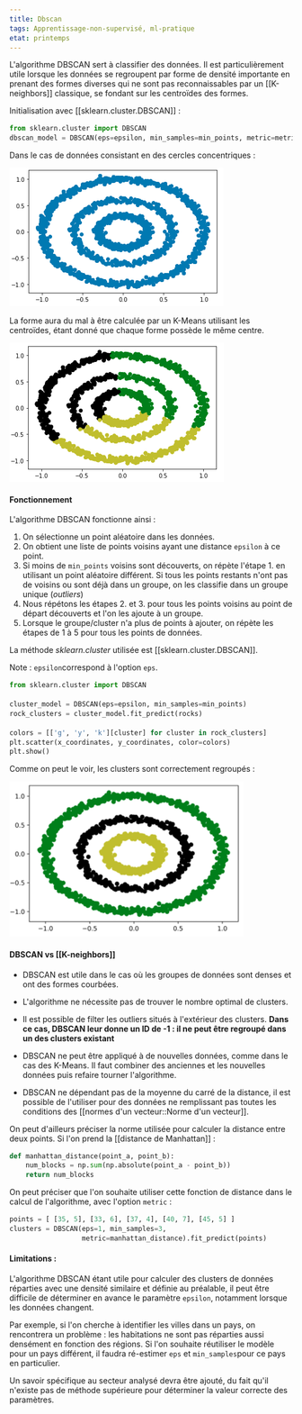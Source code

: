 ```yaml
---
title: Dbscan
tags: Apprentissage-non-supervisé, ml-pratique
etat: printemps
---
```


L'algorithme DBSCAN sert à classifier des données. Il est particulièrement utile lorsque les données se regroupent par forme de densité importante en prenant des formes diverses qui ne sont pas reconnaissables par un [[K-neighbors]] classique, se fondant sur les centroïdes des formes.

Initialisation avec [[sklearn.cluster.DBSCAN]] : 
```python
from sklearn.cluster import DBSCAN
dbscan_model = DBSCAN(eps=epsilon, min_samples=min_points, metric=metric_function)
```

Dans le cas de données consistant en des cercles concentriques :


![dbscan-concentrique1.png](/assets/img/dbscan-concentrique1.png#center)


La forme aura du mal à être calculée par un K-Means utilisant les centroïdes, étant donné que chaque forme possède le même centre.


![dbscan-centroides.png](/assets/img/dbscan-centroides.png#center)


#### Fonctionnement

L'algorithme DBSCAN fonctionne ainsi :

1. On sélectionne un point aléatoire dans les données.
2. On obtient une liste de points voisins ayant une distance `epsilon` à ce point.
3. Si moins de `min_points` voisins sont découverts, on répète l'étape 1. en utilisant un point aléatoire différent. Si tous les points restants n'ont pas de voisins ou sont déjà dans un groupe, on les classifie dans un groupe unique (*outliers*)
4. Nous répétons les étapes 2. et 3. pour tous les points voisins au point de départ découverts et l'on les ajoute à un groupe.
5. Lorsque le groupe/cluster n'a plus de points à ajouter, on répète les étapes de 1 à 5 pour tous les points de données.

La méthode *sklearn.cluster* utilisée est [[sklearn.cluster.DBSCAN]].

 Note : `epsilon`correspond à l'option `eps`.
 
```python
from sklearn.cluster import DBSCAN

cluster_model = DBSCAN(eps=epsilon, min_samples=min_points)
rock_clusters = cluster_model.fit_predict(rocks)

colors = [['g', 'y', 'k'][cluster] for cluster in rock_clusters]
plt.scatter(x_coordinates, y_coordinates, color=colors)
plt.show()
```

Comme on peut le voir, les clusters sont correctement regroupés :

![dbscan-clusters.png](/assets/img/dbscan-clusters.png#center)

#### DBSCAN vs [[K-neighbors]]

- DBSCAN est utile dans le cas où les groupes de données sont denses et ont des formes courbées. 

- L'algorithme ne nécessite pas de trouver le nombre optimal de clusters.

- Il est possible de filter les outliers situés à l'extérieur des clusters. **Dans ce cas, DBSCAN leur donne un ID de -1 : il ne peut être regroupé dans un des clusters existant**

- DBSCAN ne peut être appliqué à de nouvelles données, comme dans le cas des K-Means. Il faut combiner des anciennes et les nouvelles données puis refaire tourner l'algorithme.

- DBSCAN ne dépendant pas de la moyenne du carré de la distance, il est possible de l'utiliser pour des données ne remplissant pas toutes les conditions des [[normes d'un vecteur::Norme d'un vecteur]].

On peut d'ailleurs préciser la norme utilisée pour calculer la distance entre deux points. Si l'on prend la [[distance de Manhattan]] :

```python
def manhattan_distance(point_a, point_b):
    num_blocks = np.sum(np.absolute(point_a - point_b))
    return num_blocks
````

On peut préciser que l'on souhaite utiliser cette fonction de distance dans le calcul de l'algorithme, avec l'option `metric` :

```python
points = [ [35, 5], [33, 6], [37, 4], [40, 7], [45, 5] ]
clusters = DBSCAN(eps=1, min_samples=3,
                  metric=manhattan_distance).fit_predict(points)
```

#### Limitations :

L'algorithme DBSCAN étant utile pour calculer des clusters de données réparties avec une densité similaire et définie au préalable, il peut être difficile de déterminer en avance le paramètre `epsilon`, notamment lorsque les données changent.

Par exemple, si l'on cherche à identifier les villes dans un pays, on rencontrera un problème : les habitations ne sont pas réparties aussi densément en fonction des régions. Si l'on souhaite réutiliser le modèle pour un pays différent, il faudra ré-estimer `eps` et `min_samples`pour ce pays en particulier. 

Un savoir spécifique au secteur analysé devra être ajouté, du fait qu'il n'existe pas de méthode supérieure pour déterminer la valeur correcte des paramètres.
